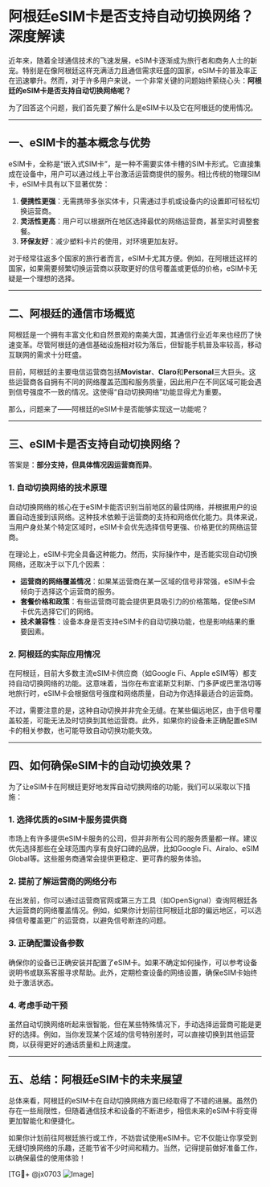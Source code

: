 # 阿根廷eSIM卡是否支持自动切换网络？深度解读

近年来，随着全球通信技术的飞速发展，eSIM卡逐渐成为旅行者和商务人士的新宠。特别是在像阿根廷这样充满活力且通信需求旺盛的国家，eSIM卡的普及率正在迅速攀升。然而，对于许多用户来说，一个非常关键的问题始终萦绕心头：**阿根廷的eSIM卡是否支持自动切换网络呢？**

为了回答这个问题，我们首先要了解什么是eSIM卡以及它在阿根廷的使用情况。

---

## 一、eSIM卡的基本概念与优势

eSIM卡，全称是“嵌入式SIM卡”，是一种不需要实体卡槽的SIM卡形式。它直接集成在设备中，用户可以通过线上平台激活运营商提供的服务。相比传统的物理SIM卡，eSIM卡具有以下显著优势：

1. **便携性更强**：无需携带多张实体卡，只需通过手机或设备内的设置即可轻松切换运营商。
2. **灵活性更高**：用户可以根据所在地区选择最优的网络运营商，甚至实时调整套餐。
3. **环保友好**：减少塑料卡片的使用，对环境更加友好。

对于经常往返多个国家的旅行者而言，eSIM卡尤其方便。例如，在阿根廷这样的国家，如果需要频繁切换运营商以获取更好的信号覆盖或更低的价格，eSIM卡无疑是一个理想的选择。

---

## 二、阿根廷的通信市场概览

阿根廷是一个拥有丰富文化和自然景观的南美大国，其通信行业近年来也经历了快速变革。尽管阿根廷的通信基础设施相对较为落后，但智能手机普及率较高，移动互联网的需求十分旺盛。

目前，阿根廷的主要电信运营商包括**Movistar**、**Claro**和**Personal**三大巨头。这些运营商各自拥有不同的网络覆盖范围和服务质量，因此用户在不同区域可能会遇到信号强度不一致的情况。这使得“自动切换网络”功能显得尤为重要。

那么，问题来了——阿根廷的eSIM卡是否能够实现这一功能呢？

---

## 三、eSIM卡是否支持自动切换网络？

答案是：**部分支持，但具体情况因运营商而异**。

### 1. 自动切换网络的技术原理

自动切换网络的核心在于eSIM卡能否识别当前地区的最佳网络，并根据用户的设置自动连接到该网络。这种技术依赖于运营商的支持和网络优化能力。具体来说，当用户身处某个特定区域时，eSIM卡会优先选择信号更强、价格更优的网络运营商。

在理论上，eSIM卡完全具备这种能力。然而，实际操作中，是否能实现自动切换网络，还取决于以下几个因素：

- **运营商的网络覆盖情况**：如果某运营商在某一区域的信号非常强，eSIM卡会倾向于选择这个运营商的服务。
- **套餐价格和政策**：有些运营商可能会提供更具吸引力的价格策略，促使eSIM卡优先选择它们的网络。
- **技术兼容性**：设备本身是否支持eSIM卡的自动切换功能，也是影响结果的重要因素。

### 2. 阿根廷的实际应用情况

在阿根廷，目前大多数主流eSIM卡供应商（如Google Fi、Apple eSIM等）都支持自动切换网络的功能。这意味着，当你在布宜诺斯艾利斯、门多萨或巴里洛切等地旅行时，eSIM卡会根据信号强度和网络质量，自动为你选择最适合的运营商。

不过，需要注意的是，这种自动切换并非完全无缝。在某些偏远地区，由于信号覆盖较差，可能无法及时切换到其他运营商。此外，如果你的设备未正确配置eSIM卡的相关参数，也可能导致自动切换功能失效。

---

## 四、如何确保eSIM卡的自动切换效果？

为了让eSIM卡在阿根廷更好地发挥自动切换网络的功能，我们可以采取以下措施：

### 1. 选择优质的eSIM卡服务提供商

市场上有许多提供eSIM卡服务的公司，但并非所有公司的服务质量都一样。建议优先选择那些在全球范围内享有良好口碑的品牌，比如Google Fi、Airalo、eSIM Global等。这些服务商通常会提供更稳定、更可靠的服务体验。

### 2. 提前了解运营商的网络分布

在出发前，你可以通过运营商官网或第三方工具（如OpenSignal）查询阿根廷各大运营商的网络覆盖情况。例如，如果你计划前往阿根廷北部的偏远地区，可以选择信号覆盖更广的运营商，以避免信号断连的问题。

### 3. 正确配置设备参数

确保你的设备已正确安装并配置了eSIM卡。如果不确定如何操作，可以参考设备说明书或联系客服寻求帮助。此外，定期检查设备的网络设置，确保eSIM卡始终处于激活状态。

### 4. 考虑手动干预

虽然自动切换网络听起来很智能，但在某些特殊情况下，手动选择运营商可能是更好的选择。例如，当你发现某个区域的信号特别差时，可以直接切换到其他运营商，以获得更好的通话质量和上网速度。

---

## 五、总结：阿根廷eSIM卡的未来展望

总体来看，阿根廷的eSIM卡在自动切换网络方面已经取得了不错的进展。虽然仍存在一些局限性，但随着通信技术和设备的不断进步，相信未来的eSIM卡将变得更加智能化和便捷化。

如果你计划前往阿根廷旅行或工作，不妨尝试使用eSIM卡。它不仅能让你享受到无缝切换网络的乐趣，还能节省不少时间和精力。当然，记得提前做好准备工作，以确保最佳的使用体验！

[TG💪+ @jx0703 ![Image](https://github.com/user-attachments/assets/dbca1d08-cadb-493c-b0ec-ad6f7a83f270)]